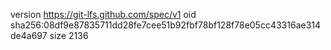 version https://git-lfs.github.com/spec/v1
oid sha256:08df9e87835711dd28fe7cee51b92fbf78bf128f78e05cc43316ae314de4a697
size 2136
